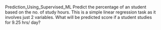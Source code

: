 Prediction_Using_Supervised_ML
Predict the percentage of an student based on the no. of study hours. This is a simple linear regression task as it involves just 2 variables. What will be predicted score if a student studies for 9.25 hrs/ day?
